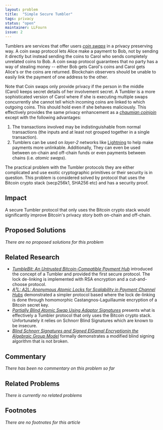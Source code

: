 ```yaml
---
layout: problem
title:  "Simple Secure Tumbler"
tags: privacy
status: "open"
maintainer: LLFourn
issue: 2
---
```


Tumblers are services that offer users *[coin swaps]* in a privacy preserving way.
A coin swap protocol lets Alice make a payment to Bob, not by sending it directly but instead sending the coins to Carol who sends completely unrelated coins to Bob.
A coin swap protocol guarantees that no party has a way of stealing money -- either Bob gets Carol's coins and Carol gets Alice's or the coins are returned.
Blockchain observers should be unable to easily link the payment of one address to the other.

Note that Coin swaps only provide privacy if the person in the middle (Carol) keeps secret details of her involvement secret.
A Tumbler is a more sophisticated version of Carol where if she is executing multiple swaps concurrently she cannot tell which incoming coins are linked to which outgoing coins.
This should hold even if she behaves maliciously.
This effectively provides the same privacy enhancement as a *[chaumian coinjoin]* except with the following advantages:

1. The transactions involved may be indistinguishable from normal transactions (the inputs and at least not grouped together in a single transaction).
2. Tumblers can be used on *layer-2* networks like [Lightning] to help make payments more unlinkable. Additionally, They can even be used between on-chain and off-chain funds or even payments between chains (i.e. *atomic swaps*).

The practical problem with the Tumbler protocols they are either complicated and use exotic cryptographic primitives or their security is in question.
This problem is considered solved by protocol that uses the Bitcoin crypto stack (secp256k1, SHA256 etc) and has a security proof. 

## Impact

<!-- - Try not to repeat the description too much -->
<!-- - Make it clear what the impact on the big picture of Bitcoin's evolution would be -->
A secure Tumbler protocol that only uses the Bitcoin crypto stack would significantly improve Bitcoin's privacy story both on-chain and off-chain.

## Proposed Solutions


*There are no proposed solutions for this problem*


## Related Research

- [*TumbleBit: An Untrusted Bitcoin-Compatible Payment Hub*](https://eprint.iacr.org/2016/575.pdf) introduced the concept of a Tumbler and provided the first secure protocol. The lock de-linking is implemented with RSA encryption and a cut-and-choose protocol.
- [*A²L: A2L: Anonymous Atomic Locks for Scalability in Payment Channel Hubs*](https://eprint.iacr.org/2019/589.pdf) demonstrated a simpler protocol based where the lock de-linking is done through homomorphic Castangnos-Laguillaumie encryption of a Bitcoin secret key.
- [*Partially Blind Atomic Swap Using Adaptor Signatures*](https://github.com/ElementsProject/scriptless-scripts/blob/master/md/partially-blind-swap.md) presents what is effectively a Tumbler protocol that only uses the Bitcoin crypto stack. Unfortunately it relies on Schnorr Blind Signatures which are known to be insecure.
- [*Blind Schnorr Signatures and Signed ElGamal Encryptionin the Algebraic Group Model*](https://eprint.iacr.org/2019/877.pdf) formally demonstrates a modified blind signing algorithm that is not broken.

## Commentary

<!-- This is where you can post choice informal and opinionated comments from various sources on the problem. -->
<!-- Also you or anyone else can add conjecture to this section (after review). -->
<!-- In general, this is not a comments section (use the issue for that). -->

*There has been no commentary on this problem so far*

## Related Problems

*There is currently no related problems*

## Footnotes

*There are no footnotes for this article*


[Lightning]: https://en.wikipedia.org/wiki/Lightning_Network
[coin swaps]: https://gist.github.com/chris-belcher/9144bd57a91c194e332fb5ca371d0964
[submarine swaps]: https://wiki.ion.radar.tech/tech/research/submarine-swap
[chaumian coinjoin]: https://bitcoinops.org/en/topics/coinjoin/
